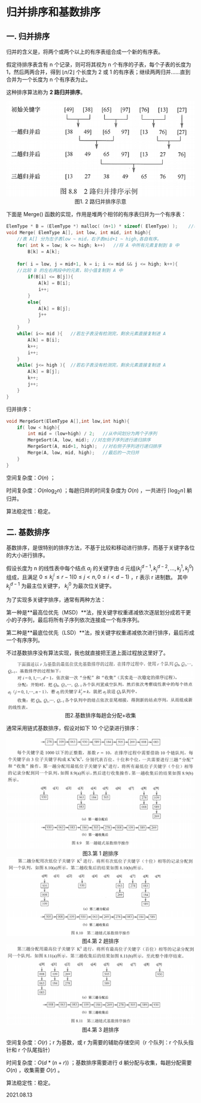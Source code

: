 # 归并排序和基数排序

## 一. 归并排序

归并的含义是，将两个或两个以上的有序表组合成一个新的有序表。

假定待排序表含有 n 个记录，则可将其视为 n 个有序的子表，每个子表的长度为 1，然后两两合并，得到 $\lfloor n/2 \rfloor$ 个长度为 2 或 1 的有序表；继续两两归并......直到合并为一个长度为 n 个有序表为止。

这种排序算法称为 **2 路归并排序**。

<img src="数据结构805-1.png" alt="数据结构805-1" style="zoom:80%;" />

<center>图1. 2 路归并排序示意</center>

下面是 Merge() 函数的实现，作用是堆两个相邻的有序表归并为一个有序表：

~~~c
ElemType * B = (ElemType *) malloc( (n+1) * sizeof( ElemType) );	//辅助数组 B
void Merge( ElemType A[], int low, int mid, int high){
    //表 A[] 分为左子表low ~ mid，右子表mid+1 ~ high,各自有序。
    for( int k = low; k <= high; k++)	//将 A 中所有元素复制到 B 中
        B[k] = A[k];
    
    for( i = low, j = mid+1, k = i; i <= mid && j <= high; k++){
	//比较 B 的左右两段中的元素，较小值复制到 A 中
        if(B[i] <= B[j]){
			A[k] = B[i];	
            i++;
        }
        else{
			A[k] = B[j];
            j++
        }
    }
    while( i<= mid ){ 	//若左子表没有检测完，剩余元素直接复制进 A
		A[k] = B[i];
        k++;
        i++;
    }
    while( j<= high ){ 	//若右子表没有检测完，剩余元素直接复制进 A
		A[k] = B[j];
        k++;
        j++;
    }
}
~~~

归并排序：

~~~c
void MergeSort(ElemType A[],int low,int high){
    if( low < high){
        int mid = (low+high) / 2;	//从中间划分为两个子序列
        MergeSort(A, low, mid);	//对左侧子序列进行递归排序
        MergeSort(A, mid+1, high);	//对右侧子序列进行递归排序
        Merge(A, low, mid, high);	//最后的一次归并
    }
}
~~~

空间复杂度：$O(n)$ ；

时间复杂度：$O(n\log_2 n)$ ；每趟归并的时间复杂度为 $O(n)$ ，一共进行 $\lceil\log_2 n\rceil$ 躺归并。

算法稳定性：稳定。

## 二. 基数排序

基数排序，是很特别的排序方法，不基于比较和移动进行排序，而基于关键字各位的大小进行排序。

假设长度为 n 的线性表中每个结点 $a_j$ 的关键字由 d 元组$(k_j^{d-1},k_j^{d-2},...,k_j^{1},k_j^{0})$ 组成，且满足 $0\leq k_j^i\leq r-1(0\leq j < n,0\leq i<d-1)$ ，r 表示 r 进制数。
其中 $k_j^{d-1}$ 为最主位关键字， $k_j^{0}$ 为最次位关键字。

为了实现多关键字排序，通常有两种方法：

第一种是**最高位优先（MSD）**法，按关键字权重递减依次逐层划分成若干更小的子序列，最后将所有子序列依次连接成一个有序序列。

第二种是**最底位优先（LSD）**法，按关键字权重递减依次进行排序，最后形成一个有序序列。

不过基数排序没有算法实现，我也就直接把王道上面过程放这里好了。

<img src="数据结构805-2.png" alt="数据结构805-2" style="zoom:67%;" />

<center>图2.基数排序每趟会分配+收集</center>

通常采用链式基数排序，假设对如下 10 个记录进行排序：

<img src="数据结构805-3.png" alt="数据结构805-3" style="zoom:67%;" />

<center>图3.第 1 趟排序</center>

<img src="数据结构805-4.png" alt="数据结构805-4" style="zoom: 67%;" />

<center>图4.第 2 趟排序</center>

<img src="数据结构805-5.png" alt="数据结构805-5" style="zoom: 67%;" />

<center>图4.第 3 趟排序</center>

空间复杂度：$O(r)$​ ；r 为基数，或 r 为需要的辅助存储空间（r 个队列：r 个队头指针和 r 个队尾指针）

时间复杂度：$O(d*(n+r))$ ；基数排序需要进行 d 躺分配与收集，每趟分配需要 $O(n)$ ，收集需要 $O(r)$ 。

算法稳定性：稳定。

2021.08.13